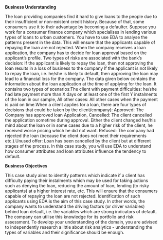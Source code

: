 **Business Understanding**

The loan providing companies find it hard to give loans to the people due to their insufficient or non-existent credit history. Because of that, some consumers use it to their advantage by becoming a defaulter. 
Suppose you work for a consumer finance company which specialises in lending various types of loans to urban customers. 
You have to use EDA to analyse the patterns present in the data. This will ensure that the applicants capable of repaying the loan are not rejected.
When the company receives a loan application, the company has to decide for loan approval based on the applicant’s profile. Two types of risks are associated with the bank’s decision:
If the applicant is likely to repay the loan, then not approving the loan results in a loss of business to the company
If the applicant is not likely to repay the loan, i.e. he/she is likely to default, then approving the loan may lead to a financial loss for the company.
The data given below contains the information about the loan application at the time of applying for the loan. 
It contains two types of scenarios:The client with payment difficulties: he/she had late payment more than X days on at least one of the first Y instalments of the loan in our sample,
All other cases: All other cases when the payment is paid on time.When a client applies for a loan, there are four types of decisions that could be taken by the client/company):
Approved: The Company has approved loan Application, Cancelled: The client cancelled the application sometime during approval. Either the client changed her/his mind about the loan or in some cases due to a higher risk of the client, he received worse pricing which he did not want.
Refused: The company had rejected the loan (because the client does not meet their requirements etc.).Unused offer:  Loan has been cancelled by the client but at different stages of the process.
In this case study, you will use EDA to understand how consumer attributes and loan attributes influence the tendency to default.


**Business Objectives** 

This case study aims to identify patterns which indicate if a client has difficulty paying their instalments which may be used for taking actions such as denying the loan, reducing the amount of loan, 
lending (to risky applicants) at a higher interest rate, etc. 
This will ensure that the consumers capable of repaying the loan are not rejected. Identification of such applicants using EDA is the aim of this case study.
In other words, the company wants to understand the driving factors (or driver variables) behind loan default, i.e. the variables which are strong indicators of default.  
The company can utilise this knowledge for its portfolio and risk assessment.
To develop your understanding of the domain, you are advised to independently research a little about risk analytics - understanding the types of variables and their significance should be enough.

 
